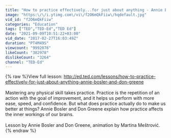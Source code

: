 ```yaml
---
title: "How to practice effectively...for just about anything - Annie Bosler and Don Greene"
image: "https:\/\/i.ytimg.com\/vi\/f2O6mQkFiiw\/hqdefault.jpg"
vid_id: "f2O6mQkFiiw"
categories: "Education"
tags: ["TED","TED-Ed","TED Ed"]
date: "2021-09-09T10:51:22+03:00"
vid_date: "2017-02-27T16:03:49Z"
duration: "PT4M49S"
viewcount: "9992076"
likeCount: "382978"
dislikeCount: "3264"
channel: "TED-Ed"
---
```

{% raw %}View full lesson: <a rel="nofollow" target="blank" href="http://ed.ted.com/lessons/how-to-practice-effectively-for-just-about-anything-annie-bosler-and-don-greene">http://ed.ted.com/lessons/how-to-practice-effectively-for-just-about-anything-annie-bosler-and-don-greene</a><br /><br />Mastering any physical skill takes practice. Practice is the repetition of an action with the goal of improvement, and it helps us perform with more ease, speed, and confidence. But what does practice actually do to make us better at things? Annie Bosler and Don Greene explain how practice affects the inner workings of our brains.<br /><br />Lesson by Annie Bosler and Don Greene, animation by Martina Meštrović.{% endraw %}
